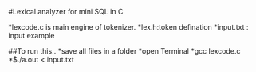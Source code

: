#Lexical analyzer for mini SQL in C


*lexcode.c is main engine of tokenizer.
*lex.h:token defination
*input.txt : input example


##To run this..
*save all files in a folder
*open Terminal
*gcc lexcode.c
*$./a.out < input.txt
